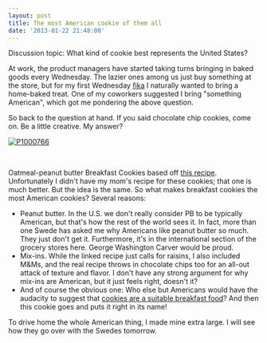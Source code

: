```yaml
---
layout: post
title: The most American cookie of them all
date: '2013-01-22 21:48:00'
---
```



Discussion topic: What kind of cookie best represents the United States?

At work, the product managers have started taking turns bringing in baked goods every Wednesday. The lazier ones among us just buy something at the store, but for my first Wednesday [fika](http://en.wikipedia.org/wiki/Fika_(coffee_break)) I naturally wanted to bring a home-baked treat. One of my coworkers suggested I bring "something American", which got me pondering the above question.

So back to the question at hand. If you said chocolate chip cookies, come on. Be a little creative. My answer?

[![P1000766](http://res.cloudinary.com/meshulam/image/upload/h_413,w_550/v1437619279/P1000766_zuxy8s.jpg)](http://res.cloudinary.com/meshulam/image/upload/v1437619279/P1000766_zuxy8s.jpg)

 

Oatmeal-peanut butter Breakfast Cookies based off [this recipe](http://allrecipes.com/recipe/hearty-breakfast-cookies/). Unfortunately I didn't have my mom's recipe for these cookies; that one is much better. But the idea is the same. So what makes breakfast cookies the most American cookies? Several reasons:

- <span style="line-height: 13px;">Peanut butter. In the U.S. we don't really consider PB to be typically American, but that's how the rest of the world sees it. In fact, more than one Swede has asked me why Americans like peanut butter so much. They just don't get it. Furthermore, it's in the international section of the grocery stores here. George Washington Carver would be proud.</span>
- Mix-ins. While the linked recipe just calls for raisins, I also included M&Ms, and the real recipe throws in chocolate chips too for an all-out attack of texture and flavor. I don't have any strong argument for why mix-ins are American, but it just feels right, doesn't it?
- And of course the obvious one: Who else but Americans would have the audacity to suggest that [cookies are a suitable breakfast food](http://www.youtube.com/watch?v=a6EO2zVsIfs)? And then this cookie goes and puts it right in its name!

To drive home the whole American thing, I made mine extra large. I will see how they go over with the Swedes tomorrow.


